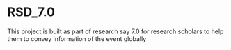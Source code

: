 # RSD_7.0
This project is built as part of research say 7.0 for research scholars to help them to convey information of the event globally
